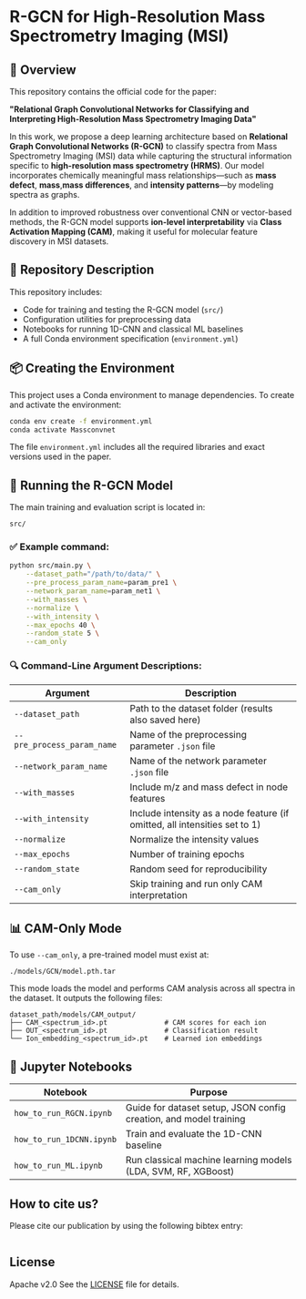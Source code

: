 # R-GCN for High-Resolution Mass Spectrometry Imaging (MSI)

## 🧠 Overview

This repository contains the official code for the paper:

**"Relational Graph Convolutional Networks for Classifying and Interpreting High-Resolution Mass Spectrometry Imaging Data"**


In this work, we propose a deep learning architecture based on **Relational Graph Convolutional Networks (R-GCN)** to classify spectra from Mass Spectrometry Imaging (MSI) data while capturing the structural information specific to **high-resolution mass spectrometry (HRMS)**. Our model incorporates chemically meaningful mass relationships—such as **mass defect**, **mass**,**mass differences**, and **intensity patterns**—by modeling spectra as graphs.

In addition to improved robustness over conventional CNN or vector-based methods, the R-GCN model supports **ion-level interpretability** via **Class Activation Mapping (CAM)**, making it useful for molecular feature discovery in MSI datasets.

## 📁 Repository Description

This repository includes:
- Code for training and testing the R-GCN model (`src/`)
- Configuration utilities for preprocessing data
- Notebooks for running 1D-CNN and classical ML baselines
- A full Conda environment specification (`environment.yml`)

## 📦 Creating the Environment

This project uses a Conda environment to manage dependencies. To create and activate the environment:

```bash
conda env create -f environment.yml
conda activate Massconvnet
```

The file `environment.yml` includes all the required libraries and exact versions used in the paper.

## 🚀 Running the R-GCN Model

The main training and evaluation script is located in:

```
src/
```

### ✅ Example command:

```bash
python src/main.py \
    --dataset_path="/path/to/data/" \
    --pre_process_param_name=param_pre1 \
    --network_param_name=param_net1 \
    --with_masses \
    --normalize \
    --with_intensity \
    --max_epochs 40 \
    --random_state 5 \
    --cam_only
```

### 🔍 Command-Line Argument Descriptions:

| Argument                  | Description |
|---------------------------|-------------|
| `--dataset_path`          | Path to the dataset folder (results also saved here) |
| `--pre_process_param_name` | Name of the preprocessing parameter `.json` file |
| `--network_param_name`     | Name of the network parameter `.json` file |
| `--with_masses`            | Include m/z and mass defect in node features |
| `--with_intensity`         | Include intensity as a node feature (if omitted, all intensities set to 1) |
| `--normalize`              | Normalize the intensity values |
| `--max_epochs`             | Number of training epochs |
| `--random_state`           | Random seed for reproducibility |
| `--cam_only`               | Skip training and run only CAM interpretation |

## 📊 CAM-Only Mode

To use `--cam_only`, a pre-trained model must exist at:

```
./models/GCN/model.pth.tar
```

This mode loads the model and performs CAM analysis across all spectra in the dataset. It outputs the following files:

```
dataset_path/models/CAM_output/
├── CAM_<spectrum_id>.pt              # CAM scores for each ion
├── OUT_<spectrum_id>.pt              # Classification result
└── Ion_embedding_<spectrum_id>.pt    # Learned ion embeddings
```

## 📓 Jupyter Notebooks

| Notebook                      | Purpose |
|------------------------------|---------|
| `how_to_run_RGCN.ipynb`      | Guide for dataset setup, JSON config creation, and model training |
| `how_to_run_1DCNN.ipynb`     | Train and evaluate the 1D-CNN baseline |
| `how_to_run_ML.ipynb`        | Run classical machine learning models (LDA, SVM, RF, XGBoost) |


## How to cite us?
Please cite our publication by using the following bibtex entry:


```bibtex

```

## License

Apache v2.0
See the [LICENSE](LICENSE) file for details.
